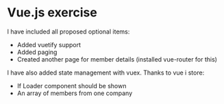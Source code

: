 # Vue.js exercise
I have included all proposed optional items:
* Added vuetify support
* Added paging 
* Created another page for member details (installed vue-router for this)

I have also added state management with vuex. Thanks to vue i store:
* If Loader component should be shown
* An array of members from one company